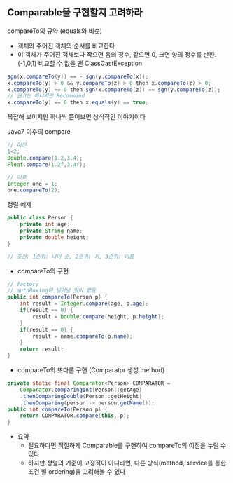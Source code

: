 ## Comparable을 구현할지 고려하라



compareTo의 규약 (equals와 비슷)

- 객체와 주어진 객체의 순서를 비교한다
- 이 객체가 주어진 객체보다 작으면 음의 정수, 같으면 0, 크면 양의 정수를 반환. (-1,0,1) 비교할 수 없을 땐 ClassCastException

```java
sgn(x.compareTo(y)) == - sgn(y.compareTo(x));
x.compareTo(y) > 0 && y.compareTo(z) > 0 then x.compareTo(z) > 0;
x.compareTo(y) == 0 then sgn(x.compareTo(z)) == sgn(y.compareTo(z));
// 권고는 아니지만 Recommend
x.compareTo(y) == 0 then x.equals(y) == true;
```

복잡해 보이지만 하나씩 뜯어보면 상식적인 이야기이다



Java7 이후의 compare

```java
// 이전
1<2;
Double.compare(1.2,3.4);
Float.compare(1.2f,3.4f);

// 이후
Integer one = 1;
one.compareTo(2);
```



정렬 예제

```java
public class Person {
    private int age;
    private String name;
    private double height;
}

// 조건: 1순위: 나이 순, 2순위: 키, 3순위: 이름
```

- compareTo의 구현

```java
// factory
// autoBoxing이 일어날 일이 없음
public int compareTo(Person p) {
    int result = Integer.compare(age, p.age);
    if(result == 0) {
        result = Double.compare(height, p.height);
    }
    if(result == 0) {
        result = name.compareTo(p.name);
    }
    return result;
}
```

- compareTo의 또다른 구현 (Comparator 생성 method)

```java
private static final Comparator<Person> COMPARATOR =
    Comparator.comparingInt(Person::getAge)
    .thenComparingDouble(Person::getHeight)
    .thenComparing(person -> person.getName());
public int compareTo(Person p) {
    return COMPARATOR.compare(this, p);
}
```



- 요약
  - 필요하다면 적절하게 Comparable를 구현하여 compareTo의 이점을 누릴 수 있다
  - 하지만 정렬의 기준이 고정적이 아니라면, 다른 방식(method, service를 통한 조건 별 ordering)을 고려해볼 수 있다